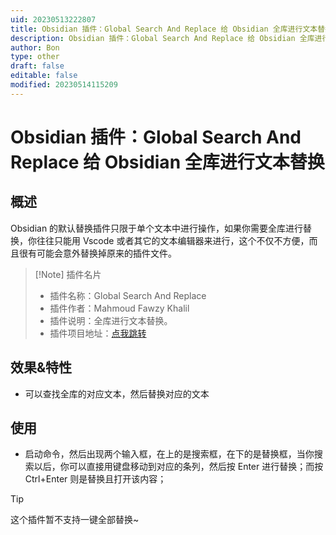 ```yaml
---
uid: 20230513222807
title: Obsidian 插件：Global Search And Replace 给 Obsidian 全库进行文本替换
description: Obsidian 插件：Global Search And Replace 给 Obsidian 全库进行文本替换
author: Bon
type: other
draft: false
editable: false
modified: 20230514115209
---
```


# Obsidian 插件：Global Search And Replace 给 Obsidian 全库进行文本替换

## 概述

Obsidian 的默认替换插件只限于单个文本中进行操作，如果你需要全库进行替换，你往往只能用 Vscode 或者其它的文本编辑器来进行，这个不仅不方便，而且很有可能会意外替换掉原来的插件文件。

> [!Note] 插件名片
> - 插件名称：Global Search And Replace
> - 插件作者：Mahmoud Fawzy Khalil
> - 插件说明：全库进行文本替换。
> - 插件项目地址：[点我跳转](https://github.com/MahmoudFawzyKhalil/obsidian-global-search-and-replace)

## 效果&特性

- 可以查找全库的对应文本，然后替换对应的文本

## 使用

- 启动命令，然后出现两个输入框，在上的是搜索框，在下的是替换框，当你搜索以后，你可以直接用键盘移动到对应的条列，然后按 Enter 进行替换；而按 Ctrl+Enter 则是替换且打开该内容；

> [!tip]
> 这个插件暂不支持一键全部替换~
